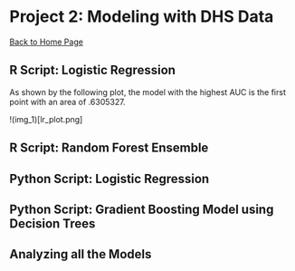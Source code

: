 # Project 2: Modeling with DHS Data

[Back to Home Page](https://jeremy-swack.github.io/applied-machine-learning/)

## R Script: Logistic Regression

As shown by the following plot, the model with the highest AUC is the first point with an area of .6305327.

!(img_1)[lr_plot.png]

## R Script: Random Forest Ensemble

## Python Script: Logistic Regression

## Python Script: Gradient Boosting Model using Decision Trees

## Analyzing all the Models
